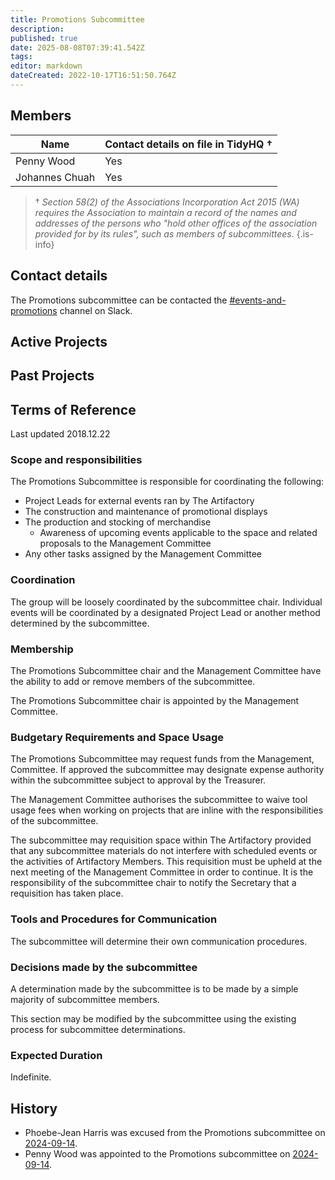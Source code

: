 ```yaml
---
title: Promotions Subcommittee
description: 
published: true
date: 2025-08-08T07:39:41.542Z
tags: 
editor: markdown
dateCreated: 2022-10-17T16:51:50.764Z
---
```


## Members

| Name                  | Contact details on file in TidyHQ † |
| --------------------- | ----------------------------------- |
| Penny Wood            | Yes                                 |
| Johannes Chuah        | Yes                                 |

> † *Section 58(2) of the Associations Incorporation Act 2015 (WA) requires the Association to maintain a record of the names and addresses of the persons who "hold other offices of the association provided for by its rules", such as members of subcommittees.*
{.is-info}

## Contact details

The Promotions subcommittee can be contacted the [#events-and-promotions](https://perthartifactory.slack.com/archives/CFXEGDMLP) channel on Slack.

## Active Projects

## Past Projects

## Terms of Reference

Last updated 2018.12.22

### Scope and responsibilities

The Promotions Subcommittee is responsible for coordinating the following:

* Project Leads for external events ran by The Artifactory
* The construction and maintenance of promotional displays
* The production and stocking of merchandise
  * Awareness of upcoming events applicable to the space and related proposals to the Management Committee
* Any other tasks assigned by the Management Committee

### Coordination

The group will be loosely coordinated by the subcommittee chair. Individual events will be coordinated by a designated Project Lead or another method determined by the subcommittee.

### Membership

The Promotions Subcommittee chair and the Management Committee have the ability to add or remove members of the subcommittee.

The Promotions Subcommittee chair is appointed by the Management Committee.

### Budgetary Requirements and Space Usage

The Promotions Subcommittee may request funds from the Management, Committee. If approved the subcommittee may designate expense authority within the subcommittee subject to approval by the Treasurer.

The Management Committee authorises the subcommittee to waive tool usage fees when working on projects that are inline with the responsibilities of the subcommittee.

The subcommittee may requisition space within The Artifactory provided that any subcommittee materials do not interfere with scheduled events or the activities of Artifactory Members. This requisition must be upheld at the next meeting of the Management Committee in order to continue. It is the responsibility of the subcommittee chair to notify the Secretary that a requisition has taken place.

### Tools and Procedures for Communication

The subcommittee will determine their own communication procedures.

### Decisions made by the subcommittee

A determination made by the subcommittee is to be made by a simple majority of subcommittee members.

This section may be modified by the subcommittee using the existing process for subcommittee determinations.

### Expected Duration

Indefinite.

## History

* Phoebe-Jean Harris was excused from the Promotions subcommittee on [2024-09-14](/minutes/Committee/2024-09-14).
* Penny Wood was appointed to the Promotions subcommittee on [2024-09-14](/minutes/Committee/2024-09-14).
